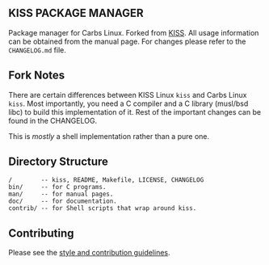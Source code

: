 KISS PACKAGE MANAGER
--------------------

Package manager for Carbs Linux. Forked from [KISS]. All
usage information can be obtained from the manual page.
For changes please refer to the `CHANGELOG.md` file.

[KISS]: https://github.com/kisslinux/kiss

Fork Notes
----------

There are certain differences between KISS Linux `kiss` and
Carbs Linux `kiss`. Most importantly, you need a C compiler
and a C library (musl/bsd libc) to build this implementation
of it. Rest of the important changes can be found in the CHANGELOG.

This is _mostly_ a shell implementation rather than a pure one.

Directory Structure
-------------------

    /        -- kiss, README, Makefile, LICENSE, CHANGELOG
    bin/     -- for C programs.
    man/     -- for manual pages.
    doc/     -- for documentation.
    contrib/ -- for Shell scripts that wrap around kiss.

Contributing
------------

Please see the [style and contribution guidelines].

[style and contribution guidelines]: https://github.com/carbslinux/contributing
